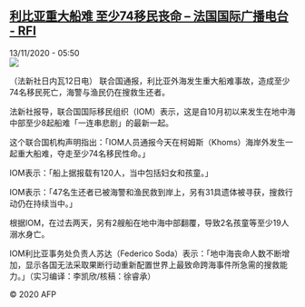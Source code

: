 <!--1605246897000-->
[利比亚重大船难 至少74移民丧命 – 法国国际广播电台 - RFI](http://www.rfi.fr//cn/contenu/20201113-%E5%88%A9%E6%AF%94%E4%BA%9A%E9%87%8D%E5%A4%A7%E8%88%B9%E9%9A%BE-%E8%87%B3%E5%B0%9174%E7%A7%BB%E6%B0%91%E4%B8%A7%E5%91%BD)
------

<div>13/11/2020 - 05:50</div><img src="https://s.rfi.fr/media/display/50bac6e0-256d-11eb-8692-005056bf87d6/w:310/p:16x9/int0005b.201113125001.jpg"><div class="t-content__body u-clearfix"><p>（法新社日内瓦12日电）    联合国通报，利比亚外海发生重大船难事故，造成至少74名移民死亡，海警与渔民仍在搜救生还者。</p><p>    法新社报导，联合国国际移民组织（IOM）表示，这是自10月初以来发生在地中海中部至少8起船难「一连串悲剧」的最新一起。</p><p>    这个联合国机构声明指出：「IOM人员通报今天在柯姆斯（Khoms）海岸外发生一起重大船难，夺走至少74名移民性命。」</p><p>    IOM表示：「船上据报载有120人，当中包括妇女和孩童。」</p><p>    IOM表示：「47名生还者已被海警和渔民救到岸上，另有31具遗体被寻获，搜救行动仍在持续当中。」</p><p>    根据IOM，在过去两天，另有2艘船在地中海中部翻覆，导致2名孩童等至少19人溺水身亡。</p><p>    IOM利比亚事务处负责人苏达（Federico Soda）表示：「地中海丧命人数不断增加，显示各国无法采取果断行动重新配置世界上最致命跨海事件所急需的搜救能力。」（实习编译：李凯欣/核稿：徐睿承）</p><p class="t-copyright">© 2020 AFP</p>        </div>
